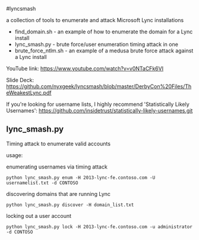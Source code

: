 #lyncsmash

a collection of tools to enumerate and attack Microsoft Lync installations

 * find_domain.sh  - an example of how to enumerate the domain for a Lync install
 * lync_smash.py - brute force/user enumeration timing attack in one
 * brute_force_ntlm.sh - an example of a medusa brute force attack against a Lync install


YouTube link: https://www.youtube.com/watch?v=v0NTaCFk6VI

Slide Deck: https://github.com/nyxgeek/lyncsmash/blob/master/DerbyCon%20Files/TheWeakestLync.pdf

If you're looking for username lists, I highly recommend 'Statistically Likely Usernames': https://github.com/insidetrust/statistically-likely-usernames.git


## lync_smash.py
Timing attack to enumerate valid accounts

usage:

enumerating usernames via timing attack
```
python lync_smash.py enum -H 2013-lync-fe.contoso.com -U usernamelist.txt -d CONTOSO
```

discovering domains that are running Lync
```
python lync_smash.py discover -H domain_list.txt
```
locking out a user account
```
python lync_smash.py lock -H 2013-lync-fe.contoso.com -u administrator -d CONTOSO
```
